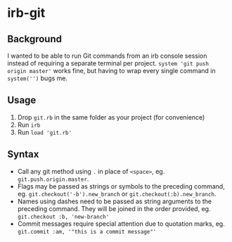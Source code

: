 # irb-git

## Background
I wanted to be able to run Git commands from an irb console session instead of requiring a separate terminal per project. `system 'git push origin master'` works fine, but having to wrap every single command in `system('')` bugs me.

## Usage
1. Drop `git.rb` in the same folder as your project (for convenience)
2. Run `irb` 
3. Run `load 'git.rb'` 


## Syntax
- Call any git method using `.` in place of `<space>`, eg. `git.push.origin.master`. 
- Flags may be passed as strings or symbols to the preceding command, eg. `git.checkout('-b').new_branch` or `git.checkout(:b).new_branch`.   
- Names using dashes need to be passed as string arguments to the preceding command. They will be joined in the order provided, eg. `git.checkout :b, 'new-branch'`
- Commit messages require special attention due to quotation marks, eg. `git.commit :am, '"this is a commit message"'`


